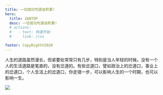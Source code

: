 ```yaml
---
title: 一切成功均源自积累!
hero:
  title: ZANTOP
  desc: 一切成功均源自积累!
  # actions:
  #   - text: 快速开始
  #     link: /css

footer: CopyRight©2020
---
```


<p class="index-txt">人生的道路虽然漫长，但紧要处常常只有几步，特别是当人年轻的时候。没有一个人的生活道路是笔直的，没有岔道的。有些岔道口，譬如政治上的岔道口，事业上的岔道口，个人生活上的岔道口，你走错一步，可以影响人生的一个时期，也可以影响一生。</p>

<img src="https://open.zantop.cn/roadway.jpg" class="index-pic" >
